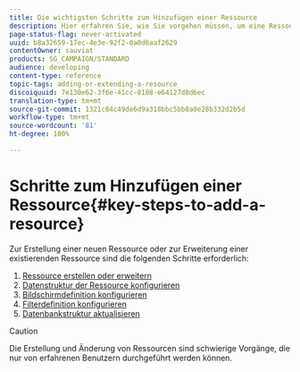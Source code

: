 ```yaml
---
title: Die wichtigsten Schritte zum Hinzufügen einer Ressource
description: Hier erfahren Sie, wie Sie vorgehen müssen, um eine Ressource im Datenmodell von Adobe Campaign hinzuzufügen.
page-status-flag: never-activated
uuid: b8a32659-17ec-4e3e-92f2-0a0d6aaf2629
contentOwner: sauviat
products: SG_CAMPAIGN/STANDARD
audience: developing
content-type: reference
topic-tags: adding-or-extending-a-resource
discoiquuid: 7e130e62-3f6e-41cc-8108-e64127d8d6ec
translation-type: tm+mt
source-git-commit: 1321c84c49de6d9a318bbc5bb8a0e28b332d2b5d
workflow-type: tm+mt
source-wordcount: '81'
ht-degree: 100%

---
```



# Schritte zum Hinzufügen einer Ressource{#key-steps-to-add-a-resource}

Zur Erstellung einer neuen Ressource oder zur Erweiterung einer existierenden Ressource sind die folgenden Schritte erforderlich:

1. [Ressource erstellen oder erweitern](../../developing/using/creating-or-extending-the-resource.md)
1. [Datenstruktur der Ressource konfigurieren](../../developing/using/configuring-the-resource-s-data-structure.md)
1. [Bildschirmdefinition konfigurieren](../../developing/using/configuring-the-screen-definition.md)
1. [Filterdefinition konfigurieren](../../developing/using/configuring-filter-definition.md)
1. [Datenbankstruktur aktualisieren](../../developing/using/updating-the-database-structure.md)

>[!CAUTION]
>
>Die Erstellung und Änderung von Ressourcen sind schwierige Vorgänge, die nur von erfahrenen Benutzern durchgeführt werden können.

